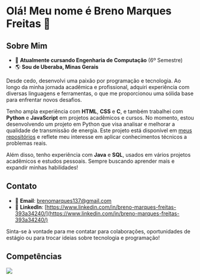# Olá! Meu nome é Breno Marques Freitas 👋

## Sobre Mim

- 📖 **Atualmente cursando Engenharia de Computação** (6º Semestre)
- 🌎 **Sou de Uberaba, Minas Gerais**

Desde cedo, desenvolvi uma paixão por programação e tecnologia. Ao longo da minha jornada acadêmica e profissional, adquiri experiência com diversas linguagens e ferramentas, o que me proporcionou uma sólida base para enfrentar novos desafios.

Tenho ampla experiência com **HTML**, **CSS** e **C**, e também trabalhei com **Python** e **JavaScript** em projetos acadêmicos e cursos. No momento, estou desenvolvendo um projeto em Python que visa analisar e melhorar a qualidade de transmissão de energia. Este projeto está disponível em [meus repositórios](https://github.com/BrenoM137/IC_HarmonicDistorsions) e reflete meu interesse em aplicar conhecimentos técnicos a problemas reais.

Além disso, tenho experiência com **Java** e **SQL**, usados em vários projetos acadêmicos e estudos pessoais. Sempre buscando aprender mais e expandir minhas habilidades!

## Contato

- 📧 **Email**: brenomarques137@gmail.com
- 🔗 **LinkedIn**: [https://www.linkedin.com/in/breno-marques-freitas-393a34240/](https://www.linkedin.com/in/breno-marques-freitas-393a34240/)

Sinta-se à vontade para me contatar para colaborações, oportunidades de estágio ou para trocar ideias sobre tecnologia e programação!

## Competências
<p align="justify">
  <a href="https://skillicons.dev">
    <img src="https://skillicons.dev/icons?i=git,html,css,js,java,c,py,postgres" />
  </a>
</p>


